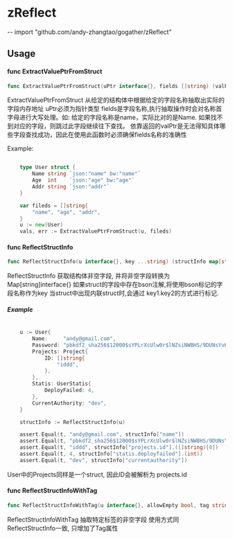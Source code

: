 # zReflect
--
    import "github.com/andy-zhangtao/gogather/zReflect"


## Usage

#### func  ExtractValuePtrFromStruct

```go
func ExtractValuePtrFromStruct(uPtr interface{}, fields []string) (valPtr []interface{}, err error)
```
ExtractValuePtrFromStruct 从给定的结构体中根据给定的字段名称抽取出实际的字段内存地址 uPtr必须为指针类型
fields是字段名称,执行抽取操作时会对名称首字母进行大写处理。如: 给定的字段名称是name，实际比对的是Name.
如果找不到对应的字段，则跳过此字段继续往下查找。 依靠返回的valPtr是无法得知具体哪些字段查找成功，因此在使用此函数时必须确保fields名称的准确性

Example:

```go

    type User struct {
    	Name string `json:"name" bw:"name"`
    	Age  int    `json:"age" bw:"age"`
    	Addr string `json:"addr"`
    }

    var fileds = []string{
    	"name", "age", "addr",
    }
    u := new(User)
    vals, err := ExtractValuePtrFromStruct(u, fileds)

```

#### func  ReflectStructInfo

```go
func ReflectStructInfo(u interface{}, key ...string) (structInfo map[string]interface{})
```
ReflectStructInfo 获取结构体非空字段, 并将非空字段转换为Map[string]interface{}
如果struct的字段中存在bson注解,将使用bson标记的字段名称作为key 当struct中出现内联struct时,会通过
key1.key2的方式进行标记.

##### Example

```go

    u := User{
    	Name:     "andy@gmail.com",
    	Password: "pbkdf2_sha256$12000$sYPLrXcUlw0r$lNZsiNWBHS/9DUNsYvKYtL1UjxUPv+IKaYJ5JMJtz9U=",
    	Projects: Project{
    		ID: []string{
    			"iddd",
    		},
    	},
    	Statis: UserStatis{
    		DeployFailed: 4,
    	},
    	CurrentAuthority: "dev",
    }

    structInfo := ReflectStructInfo(u)

    assert.Equal(t, "andy@gmail.com", structInfo["name"])
    assert.Equal(t, "pbkdf2_sha256$12000$sYPLrXcUlw0r$lNZsiNWBHS/9DUNsYvKYtL1UjxUPv+IKaYJ5JMJtz9U=", structInfo["password"])
    assert.Equal(t, "iddd", structInfo["projects.id"].([]string)[0])
    assert.Equal(t, 4, structInfo["statis.deployfailed"].(int))
    assert.Equal(t, "dev", structInfo["currentauthority"])

```

User中的Projects同样是一个struct, 因此ID会被解析为 projects.id

#### func  ReflectStructInfoWithTag

```go
func ReflectStructInfoWithTag(u interface{}, allowEmpty bool, tag string, key ...string) (structInfo map[string]interface{})
```
ReflectStructInfoWithTag 抽取特定标签的非空字段 使用方式同ReflectStructInfo一致, 只增加了Tag属性
